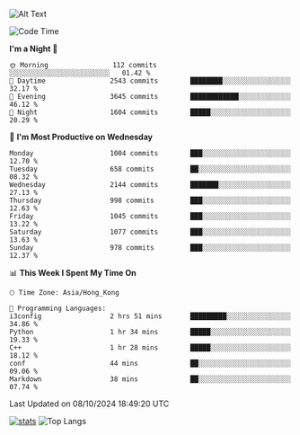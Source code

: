 ![Alt Text](https://media.tenor.com/3Gehha8RO-sAAAAC/goose-dance.gif)

<!--START_SECTION:waka-->
![Code Time](http://img.shields.io/badge/Code%20Time-313%20hrs%2046%20mins-blue)

**I'm a Night 🦉** 

```text
🌞 Morning                112 commits         ░░░░░░░░░░░░░░░░░░░░░░░░░   01.42 % 
🌆 Daytime                2543 commits        ████████░░░░░░░░░░░░░░░░░   32.17 % 
🌃 Evening                3645 commits        ████████████░░░░░░░░░░░░░   46.12 % 
🌙 Night                  1604 commits        █████░░░░░░░░░░░░░░░░░░░░   20.29 % 
```
📅 **I'm Most Productive on Wednesday** 

```text
Monday                   1004 commits        ███░░░░░░░░░░░░░░░░░░░░░░   12.70 % 
Tuesday                  658 commits         ██░░░░░░░░░░░░░░░░░░░░░░░   08.32 % 
Wednesday                2144 commits        ███████░░░░░░░░░░░░░░░░░░   27.13 % 
Thursday                 998 commits         ███░░░░░░░░░░░░░░░░░░░░░░   12.63 % 
Friday                   1045 commits        ███░░░░░░░░░░░░░░░░░░░░░░   13.22 % 
Saturday                 1077 commits        ███░░░░░░░░░░░░░░░░░░░░░░   13.63 % 
Sunday                   978 commits         ███░░░░░░░░░░░░░░░░░░░░░░   12.37 % 
```


📊 **This Week I Spent My Time On** 

```text
🕑︎ Time Zone: Asia/Hong_Kong

💬 Programming Languages: 
i3config                 2 hrs 51 mins       █████████░░░░░░░░░░░░░░░░   34.86 % 
Python                   1 hr 34 mins        █████░░░░░░░░░░░░░░░░░░░░   19.33 % 
C++                      1 hr 28 mins        █████░░░░░░░░░░░░░░░░░░░░   18.12 % 
conf                     44 mins             ██░░░░░░░░░░░░░░░░░░░░░░░   09.06 % 
Markdown                 38 mins             ██░░░░░░░░░░░░░░░░░░░░░░░   07.74 % 
```


 Last Updated on 08/10/2024 18:49:20 UTC
<!--END_SECTION:waka-->
[![stats](https://github-readme-stats-rose-phi.vercel.app/api?username=jxncted&count_private=true)](https://github.com/jxncted/github-readme-stats)
![Top Langs](https://github-readme-stats-rose-phi.vercel.app/api/top-langs/?username=jxncted\&layout=compact&hide=c,assembly,jupyter%20notebook)
